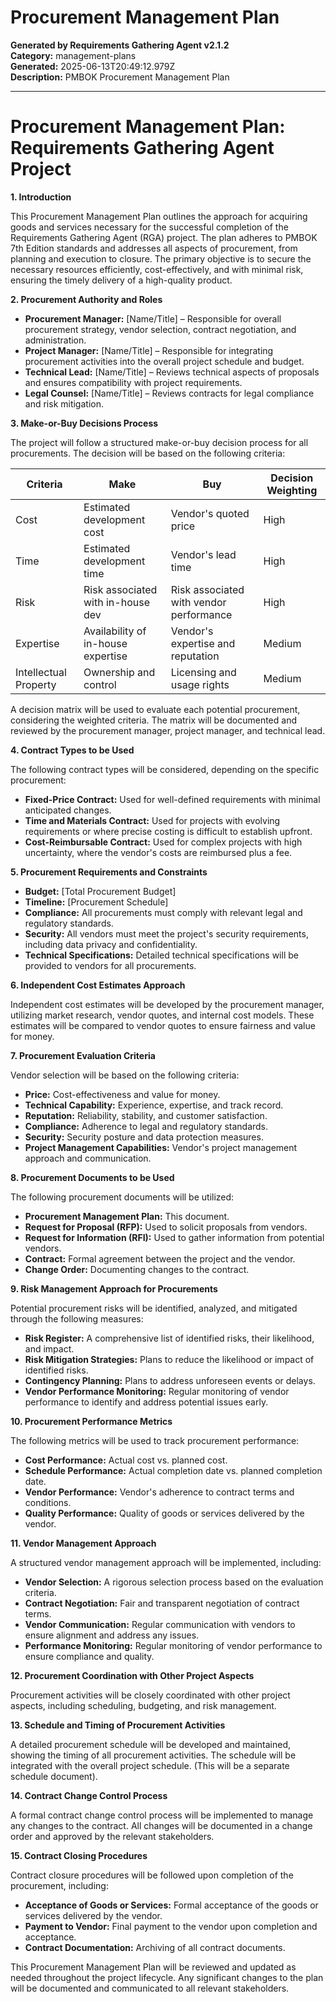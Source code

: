 # Procurement Management Plan

**Generated by Requirements Gathering Agent v2.1.2**  
**Category:** management-plans  
**Generated:** 2025-06-13T20:49:12.979Z  
**Description:** PMBOK Procurement Management Plan

---

# Procurement Management Plan: Requirements Gathering Agent Project

**1. Introduction**

This Procurement Management Plan outlines the approach for acquiring goods and services necessary for the successful completion of the Requirements Gathering Agent (RGA) project.  The plan adheres to PMBOK 7th Edition standards and addresses all aspects of procurement, from planning and execution to closure.  The primary objective is to secure the necessary resources efficiently, cost-effectively, and with minimal risk, ensuring the timely delivery of a high-quality product.

**2. Procurement Authority and Roles**

* **Procurement Manager:** [Name/Title] – Responsible for overall procurement strategy, vendor selection, contract negotiation, and administration.
* **Project Manager:** [Name/Title] – Responsible for integrating procurement activities into the overall project schedule and budget.
* **Technical Lead:** [Name/Title] – Reviews technical aspects of proposals and ensures compatibility with project requirements.
* **Legal Counsel:** [Name/Title] – Reviews contracts for legal compliance and risk mitigation.


**3. Make-or-Buy Decisions Process**

The project will follow a structured make-or-buy decision process for all procurements.  The decision will be based on the following criteria:

| Criteria          | Make                               | Buy                                   | Decision Weighting |
|----------------------|------------------------------------|----------------------------------------|----------------------|
| Cost                | Estimated development cost           | Vendor's quoted price                 | High                  |
| Time                | Estimated development time           | Vendor's lead time                     | High                  |
| Risk                | Risk associated with in-house dev   | Risk associated with vendor performance | High                  |
| Expertise           | Availability of in-house expertise | Vendor's expertise and reputation      | Medium                |
| Intellectual Property | Ownership and control                | Licensing and usage rights             | Medium                |

A decision matrix will be used to evaluate each potential procurement, considering the weighted criteria.  The matrix will be documented and reviewed by the procurement manager, project manager, and technical lead.


**4. Contract Types to be Used**

The following contract types will be considered, depending on the specific procurement:

* **Fixed-Price Contract:** Used for well-defined requirements with minimal anticipated changes.
* **Time and Materials Contract:** Used for projects with evolving requirements or where precise costing is difficult to establish upfront.
* **Cost-Reimbursable Contract:** Used for complex projects with high uncertainty, where the vendor's costs are reimbursed plus a fee.


**5. Procurement Requirements and Constraints**

* **Budget:** [Total Procurement Budget]
* **Timeline:** [Procurement Schedule]
* **Compliance:** All procurements must comply with relevant legal and regulatory standards.
* **Security:**  All vendors must meet the project's security requirements, including data privacy and confidentiality.
* **Technical Specifications:**  Detailed technical specifications will be provided to vendors for all procurements.


**6. Independent Cost Estimates Approach**

Independent cost estimates will be developed by the procurement manager, utilizing market research, vendor quotes, and internal cost models.  These estimates will be compared to vendor quotes to ensure fairness and value for money.


**7. Procurement Evaluation Criteria**

Vendor selection will be based on the following criteria:

* **Price:**  Cost-effectiveness and value for money.
* **Technical Capability:**  Experience, expertise, and track record.
* **Reputation:**  Reliability, stability, and customer satisfaction.
* **Compliance:**  Adherence to legal and regulatory standards.
* **Security:**  Security posture and data protection measures.
* **Project Management Capabilities:** Vendor's project management approach and communication.


**8. Procurement Documents to be Used**

The following procurement documents will be utilized:

* **Procurement Management Plan:** This document.
* **Request for Proposal (RFP):**  Used to solicit proposals from vendors.
* **Request for Information (RFI):** Used to gather information from potential vendors.
* **Contract:** Formal agreement between the project and the vendor.
* **Change Order:**  Documenting changes to the contract.


**9. Risk Management Approach for Procurements**

Potential procurement risks will be identified, analyzed, and mitigated through the following measures:

* **Risk Register:**  A comprehensive list of identified risks, their likelihood, and impact.
* **Risk Mitigation Strategies:**  Plans to reduce the likelihood or impact of identified risks.
* **Contingency Planning:**  Plans to address unforeseen events or delays.
* **Vendor Performance Monitoring:**  Regular monitoring of vendor performance to identify and address potential issues early.


**10. Procurement Performance Metrics**

The following metrics will be used to track procurement performance:

* **Cost Performance:**  Actual cost vs. planned cost.
* **Schedule Performance:**  Actual completion date vs. planned completion date.
* **Vendor Performance:**  Vendor's adherence to contract terms and conditions.
* **Quality Performance:**  Quality of goods or services delivered by the vendor.


**11. Vendor Management Approach**

A structured vendor management approach will be implemented, including:

* **Vendor Selection:**  A rigorous selection process based on the evaluation criteria.
* **Contract Negotiation:**  Fair and transparent negotiation of contract terms.
* **Vendor Communication:**  Regular communication with vendors to ensure alignment and address any issues.
* **Performance Monitoring:**  Regular monitoring of vendor performance to ensure compliance and quality.


**12. Procurement Coordination with Other Project Aspects**

Procurement activities will be closely coordinated with other project aspects, including scheduling, budgeting, and risk management.


**13. Schedule and Timing of Procurement Activities**

A detailed procurement schedule will be developed and maintained, showing the timing of all procurement activities.  The schedule will be integrated with the overall project schedule.  (This will be a separate schedule document).


**14. Contract Change Control Process**

A formal contract change control process will be implemented to manage any changes to the contract.  All changes will be documented in a change order and approved by the relevant stakeholders.


**15. Contract Closing Procedures**

Contract closure procedures will be followed upon completion of the procurement, including:

* **Acceptance of Goods or Services:**  Formal acceptance of the goods or services delivered by the vendor.
* **Payment to Vendor:**  Final payment to the vendor upon completion and acceptance.
* **Contract Documentation:**  Archiving of all contract documents.


This Procurement Management Plan will be reviewed and updated as needed throughout the project lifecycle.  Any significant changes to the plan will be documented and communicated to all relevant stakeholders.
